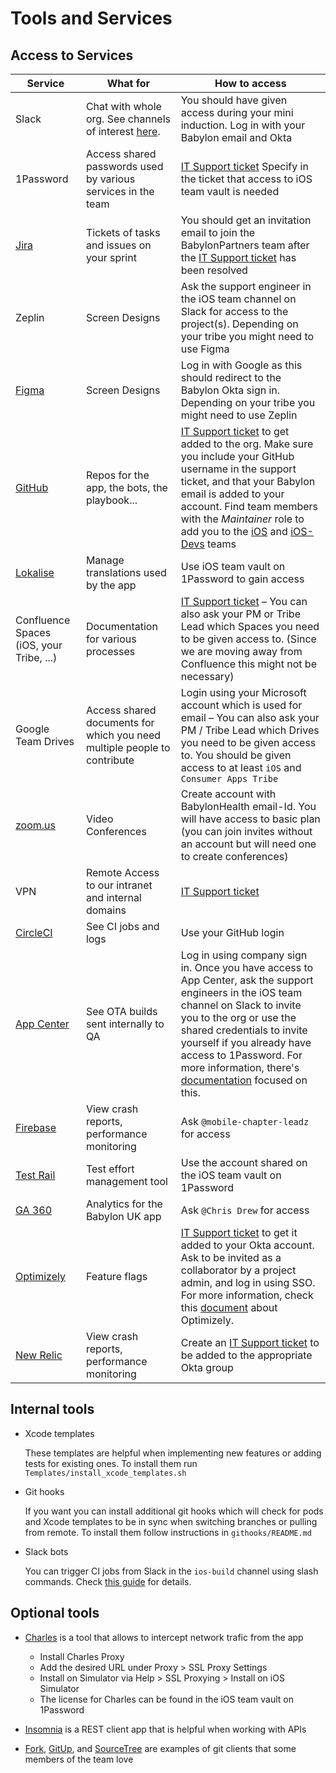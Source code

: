 # Tools and Services

## Access to Services

| Service | What for | How to access |
|---|---|---|
| Slack | Chat with whole org. See channels of interest [here](NewHiresCheckList.md#slack). | You should have given access during your mini induction. Log in with your Babylon email and Okta |
| 1Password | Access shared passwords used by various services in the team | [IT Support ticket](https://servicesupport.babylonhealth.com) Specify in the ticket that access to iOS team vault is needed |
| [Jira](https://babylonpartners.atlassian.net) | Tickets of tasks and issues on your sprint | You should get an invitation email to join the BabylonPartners team after the [IT Support ticket](https://servicesupport.babylonhealth.com) has been resolved |
| Zeplin | Screen Designs | Ask the support engineer in the iOS team channel on Slack for access to the project(s). Depending on your tribe you might need to use Figma |
| [Figma](https://www.figma.com) | Screen Designs | Log in with Google as this should redirect to the Babylon Okta sign in. Depending on your tribe you might need to use Zeplin |
| [GitHub](https://github.com) | Repos for the app, the bots, the playbook... | [IT Support ticket](https://servicesupport.babylonhealth.com) to get added to the org. Make sure you include your GitHub username in the support ticket, and that your Babylon email is added to your account. Find team members with the _Maintainer_ role to add you to the [iOS](https://github.com/orgs/babylonhealth/teams/ios) and [iOS-Devs](https://github.com/orgs/babylonhealth/teams/ios-devs) teams |
| [Lokalise](https://lokalise.co/projects) | Manage translations used by the app | Use iOS team vault on 1Password to gain access |
| Confluence Spaces (iOS, your Tribe, ...) | Documentation for various processes | [IT Support ticket](https://servicesupport.babylonhealth.com) – You can also ask your PM or Tribe Lead which Spaces you need to be given access to. (Since we are moving away from Confluence this might not be necessary) |
| Google Team Drives | Access shared documents for which you need multiple people to contribute | Login using your Microsoft account which is used for email – You can also ask your PM / Tribe Lead which Drives you need to be given access to. You should be given access to at least `iOS` and `Consumer Apps Tribe`|
| [zoom.us](https://zoom.us) | Video Conferences | Create account with BabylonHealth email-Id. You will have access to basic plan (you can join invites without an account but will need one to create conferences)|
| VPN | Remote Access to our intranet and internal domains | [IT Support ticket](https://servicesupport.babylonhealth.com) |
| [CircleCI](https://circleci.com/gh/babylonhealth) | See CI jobs and logs | Use your GitHub login |
| [App Center](http://appcenter.ms/apps) | See OTA builds sent internally to QA | Log in using company sign in. Once you have access to App Center, ask the support engineers in the iOS team channel on Slack to invite you to the org or use the shared credentials to invite yourself if you already have access to 1Password. For more information, there's [documentation](https://github.com/babylonhealth/ios-playbook/blob/master/Cookbook/Technical-Documents/AppCenter.md) focused on this.
| [Firebase](https://console.firebase.google.com) | View crash reports, performance monitoring | Ask `@mobile-chapter-leadz` for access |
| [Test Rail](https://babylonpartners.testrail.net) | Test effort management tool | Use the account shared on the iOS team vault on 1Password |
| [GA 360](https://analytics.google.com) | Analytics for the Babylon UK app | Ask `@Chris Drew` for access |
| [Optimizely](https://www.optimizely.com) | Feature flags | [IT Support ticket](https://servicesupport.babylonhealth.com) to get it added to your Okta account. Ask to be invited as a collaborator by a project admin, and log in using SSO. For more information, check this [document](https://github.com/babylonhealth/ios-playbook/blob/master/Cookbook/Technical-Documents/Optimizely.md) about Optimizely.
| [New Relic](https://one.newrelic.com) | View crash reports, performance monitoring | Create an [IT Support ticket](https://servicesupport.babylonhealth.com) to be added to the appropriate Okta group |

## Internal tools

* Xcode templates

  These templates are helpful when implementing new features or adding tests for existing ones. To install them run `Templates/install_xcode_templates.sh`

* Git hooks

  If you want you can install additional git hooks which will check for pods and Xcode templates to be in sync when switching branches or pulling from remote. To install them follow instructions in `githooks/README.md`

* Slack bots

  You can trigger CI jobs from Slack in the `ios-build` channel using slash commands. Check [this guide](SlackCIIntegration.md) for details.  

## Optional tools

* [Charles](https://www.charlesproxy.com) is a tool that allows to intercept network trafic from the app

  * Install Charles Proxy
  * Add the desired URL under Proxy > SSL Proxy Settings
  * Install on Simulator via Help > SSL Proxying > Install on iOS Simulator
  * The license for Charles can be found in the iOS team vault on 1Password

* [Insomnia](https://insomnia.rest) is a REST client app that is helpful when working with APIs

* [Fork](https://forkapp.io), [GitUp](https://gitup.co), and [SourceTree](https://www.sourcetreeapp.com) are examples of git clients that some members of the team love
